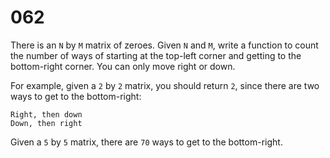 # 062

There is an `N` by `M` matrix of zeroes. Given `N` and `M`, write a function to count the number of ways of starting at the top-left corner and getting to the bottom-right corner. You can only move right or down.

For example, given a `2` by `2` matrix, you should return `2`, since there are two ways to get to the bottom-right:

    Right, then down
    Down, then right

Given a `5` by `5` matrix, there are `70` ways to get to the bottom-right.
